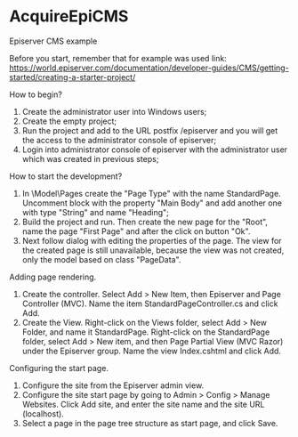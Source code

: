 # AcquireEpiCMS
Episerver CMS example

Before you start, remember that for example was used link:
 https://world.episerver.com/documentation/developer-guides/CMS/getting-started/creating-a-starter-project/  

 
How to begin? 

1. Create the administrator user into Windows users; 
2. Create the empty project; 
3. Run the project and add to the URL postfix /episerver and you will get the access to the administrator console of episerver; 
4. Login into administrator console of episerver with the administrator user which was created in previous steps; 

 
How to start the development? 
1. In \Model\Pages create the "Page Type" with the name StandardPage. Uncomment block with the property "Main Body" and add another one with type "String" and name "Heading"; 
2. Build the project and run. Then create the new page for the "Root", name the page "First Page" and after the click on button "Ok".  
3. Next follow dialog with editing the properties of the page. The view for the created page is still unavailable, because the view was not created, only the model based on class "PageData". 


Adding page rendering.
1. Create the controller. Select Add > New Item, then Episerver and Page Controller (MVC). Name the item StandardPageController.cs and click Add.
2. Create the View. Right-click on the Views folder, select Add > New Folder, and name it StandardPage. Right-click on the StandardPage folder, select Add > New item, and then Page Partial View (MVC Razor) under the Episerver group. Name the view Index.cshtml and click Add.

Configuring the start page.
1. Configure the site from the Episerver admin view.
2. Configure the site start page by going to Admin > Config > Manage Websites. Click Add site, and enter the site name and the site URL (localhost). 
3. Select a page in the page tree structure as start page, and click Save.

